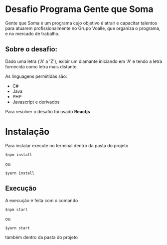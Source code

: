 # **Desafio Programa Gente que Soma**

Gente que Soma é um programa cujo objetivo é atrair e capacitar talentos para atuarem profissionalmente no Grupo Voalle, que organiza o programa, e no mercado de trabalho.

## Sobre o desafio:

Dado uma letra ('A' a 'Z'), exibir um diamante iniciando em 'A' e tendo a letra fornecida como letra mais distante.

As linguagens permitidas são: 

- C#
- Java
- PHP
- Javascript e derivados



Para resolver o desafio foi usado **Reactjs**


# Instalação

Para instalar execute no terminal dentro da pasta do projeto

    $npm install

ou 

    $yarn install

## Execução

A execução é feita com o comando

    $npm start
    
   ou
		
    $yarn start
também dentro da pasta do projeto
